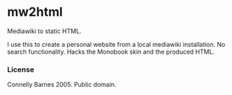 # mw2html

Mediawiki to static HTML.

I use this to create a personal website from a local mediawiki
installation.  No search functionality.  Hacks the Monobook skin and
the produced HTML.

### License

Connelly Barnes 2005.  Public domain.
